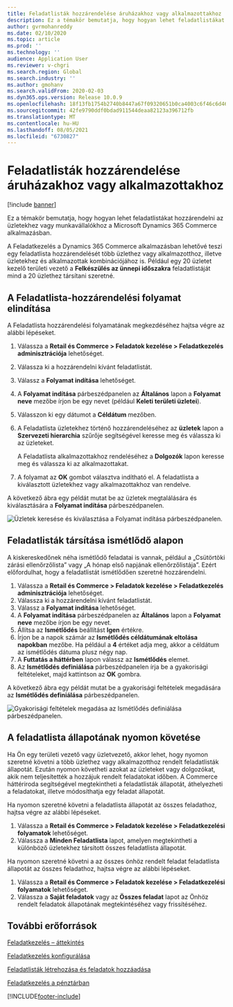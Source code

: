 ```yaml
---
title: Feladatlisták hozzárendelése áruházakhoz vagy alkalmazottakhoz
description: Ez a témakör bemutatja, hogy hogyan lehet feladatlistákat hozzárendelni az üzletekhez vagy munkavállalókhoz a Microsoft Dynamics 365 Commerce alkalmazásban.
author: gvrmohanreddy
ms.date: 02/10/2020
ms.topic: article
ms.prod: ''
ms.technology: ''
audience: Application User
ms.reviewer: v-chgri
ms.search.region: Global
ms.search.industry: ''
ms.author: gmohanv
ms.search.validFrom: 2020-02-03
ms.dyn365.ops.version: Release 10.0.9
ms.openlocfilehash: 18f13fb1754b2740b8447a67f09320651b0ca4003c6f46c6d4668e5159ae1a2d
ms.sourcegitcommit: 42fe9790ddf0bdad911544deaa82123a396712fb
ms.translationtype: MT
ms.contentlocale: hu-HU
ms.lasthandoff: 08/05/2021
ms.locfileid: "6730827"
---
```

# <a name="assign-task-lists-to-stores-or-employees"></a>Feladatlisták hozzárendelése áruházakhoz vagy alkalmazottakhoz

[!include [banner](includes/banner.md)]

Ez a témakör bemutatja, hogy hogyan lehet feladatlistákat hozzárendelni az üzletekhez vagy munkavállalókhoz a Microsoft Dynamics 365 Commerce alkalmazásban.

A Feladatkezelés a Dynamics 365 Commerce alkalmazásban lehetővé teszi egy feladatlista hozzárendelését több üzlethez vagy alkalmazotthoz, illetve üzletekhez és alkalmazottak kombinációjához is. Például egy 20 üzletet kezelő területi vezető a **Felkészülés az ünnepi időszakra** feladatlistáját mind a 20 üzlethez társítani szeretné.

## <a name="start-the-task-list-assignment-process"></a>A Feladatlista-hozzárendelési folyamat elindítása

A Feladatlista hozzárendelési folyamatának megkezdéséhez hajtsa végre az alábbi lépéseket.

1. Válassza a **Retail és Commerce \> Feladatok kezelése \> Feladatkezelés adminisztrációja** lehetőséget.
1. Válassza ki a hozzárendelni kívánt feladatlistát.
1. Válassz a **Folyamat indítása** lehetőséget.
1. A **Folyamat indítása** párbeszédpanelen az **Általános** lapon a **Folyamat neve** mezőbe írjon be egy nevet (például **Keleti területi üzletei**).
1. Válasszon ki egy dátumot a **Céldátum** mezőben.
1. A Feladatlista üzletekhez történő hozzárendeléséhez az **üzletek** lapon a **Szervezeti hierarchia** szűrője segítségével keresse meg és válassza ki az üzleteket.

    A Feladatlista alkalmazottakhoz rendeléséhez a **Dolgozók** lapon keresse meg és válassza ki az alkalmazottakat.

1. A folyamat az **OK** gombot választva indítható el. A feladatlista a kiválasztott üzletekhez vagy alkalmazottakhoz van rendelve.

A következő ábra egy példát mutat be az üzletek megtalálására és kiválasztására a **Folyamat indítása** párbeszédpanelen.

![Üzletek keresése és kiválasztása a Folyamat indítása párbeszédpanelen.](media/HQ-Assign-Tasks-Lists.png)

## <a name="assign-task-lists-on-a-recurring-basis"></a>Feladatlisták társítása ismétlődő alapon

A kiskereskedőnek néha ismétlődő feladatai is vannak, például a „Csütörtöki zárási ellenőrzőlista” vagy „A hónap első napjának ellenőrzőlistája”. Ezért előfordulhat, hogy a feladatlistát ismétlődően szeretné hozzárendelni.

1. Válassza a **Retail és Commerce \> Feladatok kezelése \> Feladatkezelés adminisztrációja** lehetőséget.
1. Válassza ki a hozzárendelni kívánt feladatlistát.
1. Válassz a **Folyamat indítása** lehetőséget.
1. A **Folyamat indítása** párbeszédpanelen az **Általános** lapon a **Folyamat neve** mezőbe írjon be egy nevet.
1. Állítsa az **Ismétlődés** beállítást **Igen** értékre.
1. Írjon be a napok számár az **Ismétlődés céldátumának eltolása napokban** mezőbe. Ha például a **4** értéket adja meg, akkor a céldátum az ismétlődés dátuma plusz négy nap.
1. A **Futtatás a háttérben** lapon válassz az **Ismétlődés** elemet.
1. Az **Ismétlődés definiálása** párbeszédpanelen írja be a gyakorisági feltételeket, majd kattintson az **OK** gombra.

A következő ábra egy példát mutat be a gyakorisági feltételek megadására az **Ismétlődés definiálása** párbeszédpanelen.

![Gyakorisági feltételek megadása az Ismétlődés definiálása párbeszédpanelen.](media/HQ-Assign-Tasks-Lists-Recurrently.png)

## <a name="track-task-list-status"></a>A feladatlista állapotának nyomon követése

Ha Ön egy területi vezető vagy üzletvezető, akkor lehet, hogy nyomon szeretné követni a több üzlethez vagy alkalmazotthoz rendelt feladatlisták állapotát. Ezután nyomon követheti azokat az üzleteket vagy dolgozókat, akik nem teljesítették a hozzájuk rendelt feladatokat időben. A Commerce háttériroda segítségével megtekintheti a feladatlisták állapotát, áthelyezheti a feladatokat, illetve módosíthatja egy feladat állapotát.

Ha nyomon szeretné követni a feladatlista állapotát az összes feladathoz, hajtsa végre az alábbi lépéseket.

1. Válassza a **Retail és Commerce \> Feladatok kezelése \> Feladatkezelési folyamatok** lehetőséget.
1. Válassza a **Minden Feladatlista** lapot, amelyen megtekintheti a különböző üzletekhez társított összes feladatlista állapotát.

Ha nyomon szeretné követni a az összes önhöz rendelt feladat feladatlista állapotát az összes feladathoz, hajtsa végre az alábbi lépéseket.

1. Válassza a **Retail és Commerce \> Feladatok kezelése \> Feladatkezelési folyamatok** lehetőséget.
1. Válassza a **Saját feladatok** vagy az **Összes feladat** lapot az Önhöz rendelt feladatok állapotának megtekintéséhez vagy frissítéséhez.

## <a name="additional-resources"></a>További erőforrások

[Feladatkezelés – áttekintés](task-mgmt-overview.md)

[Feladatkezelés konfigurálása](task-mgmt-configure.md)

[Feladatlisták létrehozása és feladatok hozzáadása](task-mgmt-create-lists.md)

[Feladatkezelés a pénztárban](task-mgmt-POS.md)


[!INCLUDE[footer-include](../includes/footer-banner.md)]
